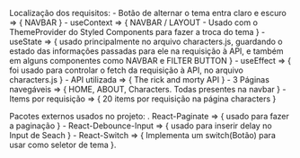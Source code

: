 Localização dos requisitos:
    - Botão de alternar o tema entra claro e escuro => { NAVBAR }
    - useContext => { NAVBAR / LAYOUT - Usado com o ThemeProvider do Styled Components para fazer a troca do tema }
    - useState => { usado principalmente no arquivo characters.js, guardando o estado das informações passadas para ele na requisição à API, e também em alguns componentes como NAVBAR e FILTER BUTTON }
    - useEffect => { foi usado para controlar o fetch da requisição à API, no arquivo characters.js  }
    - API utilizada => { The rick and morty API }
    - 3 Páginas navegáveis => { HOME, ABOUT, Characters. Todas presentes na navbar }
    - Items por requisição => { 20 items por requisição na página characters }


Pacotes externos usados no projeto:
    . React-Paginate => { usado para fazer a paginação }
    - React-Debounce-Input => { usado para inserir delay no Input de Seach }
    - React-Switch => { Implementa um switch(Botão) para usar como seletor de tema }.
    